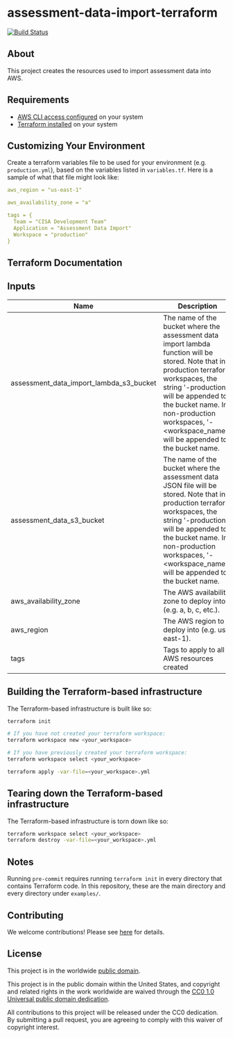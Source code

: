 # assessment-data-import-terraform #

[![Build Status](https://travis-ci.com/cisagov/assessment-data-import-terraform.svg?branch=develop)](https://travis-ci.com/cisagov/assessment-data-import-terraform)

## About ##

This project creates the resources used to import assessment data into AWS.

## Requirements ##

* [AWS CLI access
  configured](
  https://docs.aws.amazon.com/cli/latest/userguide/cli-chap-configure.html)
  on your system
* [Terraform installed](
  https://learn.hashicorp.com/terraform/getting-started/install.html)
  on your system

## Customizing Your Environment ##

Create a terraform variables file to be used for your environment (e.g.
  `production.yml`), based on the variables listed in `variables.tf`.
  Here is a sample of what that file might look like:

```yaml
aws_region = "us-east-1"

aws_availability_zone = "a"

tags = {
  Team = "CISA Development Team"
  Application = "Assessment Data Import"
  Workspace = "production"
}
```

## Terraform Documentation ##

<!-- markdownlint-disable MD003 MD013 MD022 MD033 -->
<!-- BEGINNING OF PRE-COMMIT-TERRAFORM DOCS HOOK -->
## Inputs

| Name | Description | Type | Default | Required |
|------|-------------|:----:|:-----:|:-----:|
| assessment\_data\_import\_lambda\_s3\_bucket | The name of the bucket where the assessment data import lambda function will be stored.  Note that in production terraform workspaces, the string '-production' will be appended to the bucket name.  In non-production workspaces, '-<workspace_name>' will be appended to the bucket name. | string | `""` | no |
| assessment\_data\_s3\_bucket | The name of the bucket where the assessment data JSON file will be stored.  Note that in production terraform workspaces, the string '-production' will be appended to the bucket name.  In non-production workspaces, '-<workspace_name>' will be appended to the bucket name. | string | `""` | no |
| aws\_availability\_zone | The AWS availability zone to deploy into (e.g. a, b, c, etc.). | string | `"a"` | no |
| aws\_region | The AWS region to deploy into (e.g. us-east-1). | string | `"us-east-1"` | no |
| tags | Tags to apply to all AWS resources created | map | `{}` | no |

<!-- END OF PRE-COMMIT-TERRAFORM DOCS HOOK -->
<!-- markdownlint-enable MD003 MD013 MD022 MD033 -->

## Building the Terraform-based infrastructure ##

The Terraform-based infrastructure is built like so:

```bash
terraform init

# If you have not created your terraform workspace:
terraform workspace new <your_workspace>

# If you have previously created your terraform workspace:
terraform workspace select <your_workspace>

terraform apply -var-file=<your_workspace>.yml
```

## Tearing down the Terraform-based infrastructure ##

The Terraform-based infrastructure is torn down like so:

```bash
terraform workspace select <your_workspace>
terraform destroy -var-file=<your_workspace>.yml
```

## Notes ##

Running `pre-commit` requires running `terraform init` in every directory that
contains Terraform code. In this repository, these are the main directory and
every directory under `examples/`.

## Contributing ##

We welcome contributions!  Please see [here](CONTRIBUTING.md) for
details.

## License ##

This project is in the worldwide [public domain](LICENSE).

This project is in the public domain within the United States, and
copyright and related rights in the work worldwide are waived through
the [CC0 1.0 Universal public domain
dedication](https://creativecommons.org/publicdomain/zero/1.0/).

All contributions to this project will be released under the CC0
dedication. By submitting a pull request, you are agreeing to comply
with this waiver of copyright interest.
